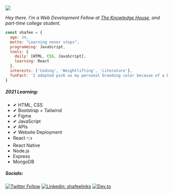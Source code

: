 <img align='center' src="https://i.imgur.com/KPIbpUh.png" width="auto">

<p><em>Hey there. I'm a Web Development Fellow at <a href="https://www.theknowledgehouse.org/about/">The Knowledge House</a>, and part-time college student. </em></p>

```javascript
const shafee = {
  age: 24,
  motto: "Learning never stops",
  programming: JavaScript,
  tools: {
    daily: [HTML, CSS, JavaScript],
    learning: React
  },
  interests: ['Coding', 'Weightlifting', 'Literature'],
  funFact: 'I adopted pink as my personal branding color because of a band'
}
```

##### 2021 Learning:
- ✔ HTML, CSS
- ✔ Bootstrap + Tailwind
- ✔ Figma
- ✔ JavaScript
- ✔ APIs
- ✔ Website Deployment
- React 👈
- React Native
- Node.js
- Express
- MongoDB

##### Socials:
  
[![Twitter Follow](https://img.shields.io/twitter/follow/ShafSunbather?style=social)](https://twitter.com/ThaiiBraga)
[![Linkedin: shafeelinks](https://img.shields.io/badge/-shafeelinks-blue?style=flat-square&logo=Linkedin&logoColor=white&link=https://www.linkedin.com/in/shafeelinks/)](https://www.linkedin.com/in/shafeelinks/)
[![Dev.to](https://img.shields.io/badge/DEV.to-Blogs-pink)](https://dev.to/shafeetkh)

